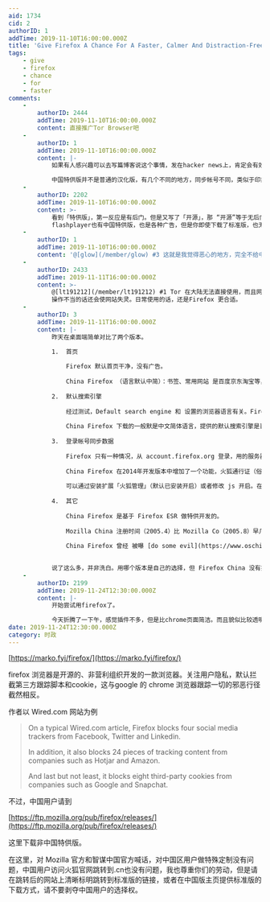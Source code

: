 ```yaml
---
aid: 1734
cid: 2
authorID: 1
addTime: 2019-11-10T16:00:00.000Z
title: 'Give Firefox A Chance For A Faster, Calmer And Distraction-Free Internet'
tags:
    - give
    - firefox
    - chance
    - for
    - faster
comments:
    -
        authorID: 2444
        addTime: 2019-11-10T16:00:00.000Z
        content: 直接推广Tor Browser吧
    -
        authorID: 1
        addTime: 2019-11-10T16:00:00.000Z
        content: |-
            如果有人感兴趣可以去写篇博客说这个事情，发在hacker news上，肯定会有效果的。

            中国特供版并不是普通的汉化版，有几个不同的地方，同步帐号不同，类似于印象笔记和evernote。第二点是，糟糕的首页设置，全是广告。
    -
        authorID: 2202
        addTime: 2019-11-10T16:00:00.000Z
        content: >-
            看到「特供版」，第一反应是有后门。但是又写了「开源」，那 “开源”等于无后门么？
            flashplayer也有中国特供版，也是各种广告，但是你即使下载了标准版，也无法使用，会替换回特供版
    -
        authorID: 1
        addTime: 2019-11-10T16:00:00.000Z
        content: '@[glow](/member/glow) #3 这就是我觉得恶心的地方，完全不给中国用户选择。'
    -
        authorID: 2433
        addTime: 2019-11-11T16:00:00.000Z
        content: >-
            @[lt191212](/member/lt191212) #1 Tor 在大陆无法直接使用，而且网速也会差些，NoScript
            操作不当的话还会使网站失灵。日常使用的话，还是Firefox 更合适。
    -
        authorID: 3
        addTime: 2019-11-11T16:00:00.000Z
        content: |-
            昨天在桌面端简单对比了两个版本。

            1.  首页
                
                Firefox 默认首页干净，没有广告。
                
                China Firefox （语言默认中简）：书签、常用网站 是百度京东淘宝等，大概因为11.11原因，还显示一个购物弹窗。→→后来发现有这些是因为默认安装开启了扩展「附件组件管理」。如果关闭/移除该扩展，首页就不会有这些广告。
                
            2.  默认搜索引擎
                
                经过测试，Default search engine 和 设置的浏览器语言有关。Firefox 、China Firefox 都是如此。举例：
                
                China Firefox 下载的一般默是中文简体语言，提供的默认搜索引擎是百度。把语言改为 English 或 台湾繁体，显示的迷人搜索引擎是 Google, 并提供 Duckduckgo 等可选项。 Firefox 也会如此。
                
            3.  登录帐号同步数据
                
                Firefox 只有一种情况，从 account.firefox.org 登录，用的服务器是国外的。
                
                China Firefox 在2014年开发版本中增加了一个功能，火狐通行证（俗称中国本地数据同步服务）和国际版 Firefox 账户的登录入口切换。
                
                可以通过安装扩展「火狐管理」（默认已安装开启）或者修改 js 开启。在设置中可以看到。
                
            4.  其它
                
                China Firefox 是基于 Firefox ESR 做特供开发的。
                
                Mozilla China 注册时间（2005.4）比 Mozilla Co（2005.8）早几个月。当然，似乎并不能说明什么。
                
                China Firefox 曾经 被曝 [do some evil](https://www.oschina.net/news/46238/firefox-cn-do-some-evil) 。
                

            说了这么多，并非洗白。用哪个版本是自己的选择，但 Firefox China 没有提供 Firefox 下载入口，就是缺失了用户知情权。
    -
        authorID: 2199
        addTime: 2019-11-24T12:30:00.000Z
        content: |-
            开始尝试用firefox了。

            今天折腾了一下午，感觉插件不多，但是比chrome页面简洁。而且貌似比较透明，安全性好。
date: 2019-11-24T12:30:00.000Z
category: 时政
---
```


[https://marko.fyi/firefox/](https://marko.fyi/firefox/)

firefox 浏览器是开源的、非营利组织开发的一款浏览器。关注用户隐私，默认拦截第三方跟踪脚本和cookie，这与google 的 chrome 浏览器跟踪一切的邪恶行径截然相反。

作者以 Wired.com 网站为例

> On a typical Wired.com article, Firefox blocks four social media trackers from Facebook, Twitter and Linkedin.
> 
> In addition, it also blocks 24 pieces of tracking content from companies such as Hotjar and Amazon.
> 
> And last but not least, it blocks eight third-party cookies from companies such as Google and Snapchat.

不过，中国用户请到

[https://ftp.mozilla.org/pub/firefox/releases/](https://ftp.mozilla.org/pub/firefox/releases/)

这里下载非中国特供版。

在这里，对 Mozilla 官方和智谋中国官方喊话，对中国区用户做特殊定制没有问题，中国用户访问火狐官网跳转到.cn也没有问题，我也尊重你们的劳动，但是请在跳转后的网站上清晰标明跳转到标准版的链接，或者在中国版主页提供标准版的下载方式，请不要剥夺中国用户的选择权。

